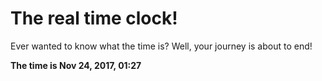 # The real time clock!

Ever wanted to know what the time is? Well, your journey is about to end!

**The time is Nov 24, 2017, 01:27**